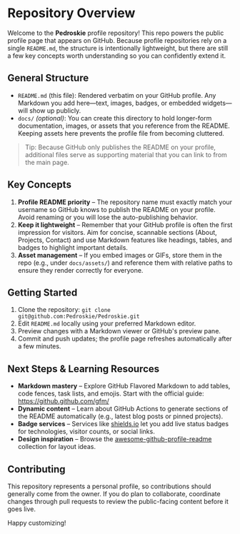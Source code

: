 # Repository Overview

Welcome to the **Pedroskie** profile repository! This repo powers the public profile page that appears on GitHub. Because profile repositories rely on a single `README.md`, the structure is intentionally lightweight, but there are still a few key concepts worth understanding so you can confidently extend it.

## General Structure

- `README.md` (this file): Rendered verbatim on your GitHub profile. Any Markdown you add here—text, images, badges, or embedded widgets—will show up publicly.
- `docs/` *(optional)*: You can create this directory to hold longer-form documentation, images, or assets that you reference from the README. Keeping assets here prevents the profile file from becoming cluttered.

> Tip: Because GitHub only publishes the README on your profile, additional files serve as supporting material that you can link to from the main page.

## Key Concepts

1. **Profile README priority** – The repository name must exactly match your username so GitHub knows to publish the README on your profile. Avoid renaming or you will lose the auto-publishing behavior.
2. **Keep it lightweight** – Remember that your GitHub profile is often the first impression for visitors. Aim for concise, scannable sections (About, Projects, Contact) and use Markdown features like headings, tables, and badges to highlight important details.
3. **Asset management** – If you embed images or GIFs, store them in the repo (e.g., under `docs/assets/`) and reference them with relative paths to ensure they render correctly for everyone.

## Getting Started

1. Clone the repository: `git clone git@github.com:Pedroskie/Pedroskie.git`
2. Edit `README.md` locally using your preferred Markdown editor.
3. Preview changes with a Markdown viewer or GitHub's preview pane.
4. Commit and push updates; the profile page refreshes automatically after a few minutes.

## Next Steps & Learning Resources

- **Markdown mastery** – Explore GitHub Flavored Markdown to add tables, code fences, task lists, and emojis. Start with the official guide: <https://github.github.com/gfm/>
- **Dynamic content** – Learn about GitHub Actions to generate sections of the README automatically (e.g., latest blog posts or pinned projects).
- **Badge services** – Services like [shields.io](https://shields.io) let you add live status badges for technologies, visitor counts, or social links.
- **Design inspiration** – Browse the [awesome-github-profile-readme](https://github.com/abhisheknaiidu/awesome-github-profile-readme) collection for layout ideas.

## Contributing

This repository represents a personal profile, so contributions should generally come from the owner. If you do plan to collaborate, coordinate changes through pull requests to review the public-facing content before it goes live.

Happy customizing!
